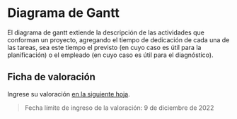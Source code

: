 # Diagrama de Gantt

El diagrama de gantt extiende la descripción de las actividades que conforman un proyecto, agregando el tiempo de dedicación de cada una de las tareas, sea este tiempo el previsto (en cuyo caso es útil para la planificación) o el empleado (en cuyo caso es útil para el diagnóstico).

## Ficha de valoración

Ingrese su valoración [en la siguiente hoja](https://docs.google.com/spreadsheets/d/1QMFJ8aK745agAT7zkVA07xLlue6UJ3i7X2Uw7SW7OrI/edit?usp=sharing).

> Fecha límite de ingreso de la valoración: 9 de diciembre de 2022
